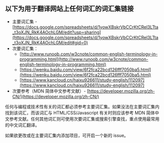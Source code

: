 ## 以下为用于翻译网站上任何词汇的词汇集链接

- 主要词汇集 - [https://docs.google.com/spreadsheets/d/1yowXBskrVbCCrKtCRel3LTta_t3oXJN_RkK4AOchLGM/edit?usp=sharing](https://docs.google.com/spreadsheets/d/1yowXBskrVbCCrKtCRel3LTta_t3oXJN_RkK4AOchLGM/edit#gid=0)
- 次要词汇集：
  - [http://www.runoob.com/w3cnote/common-english-terminology-in-programming.html](http://www.runoob.com/w3cnote/common-english-terminology-in-programming.html)
  - [https://wenku.baidu.com/view/6f2fca22bcd126fff7050ba5.html](https://wenku.baidu.com/view/6f2fca22bcd126fff7050ba5.html)
  - [https://www.kancloud.cn/haixu926611/study-english/112097](https://www.kancloud.cn/haixu926611/study-english/112097)
- 次要参考（MDN 简体中文参考文献）- [https://developer.mozilla.org/zh-CN/](https://developer.mozilla.org/zh-CN/)

任何与编程或技术性有关的词汇都必须参考主要词汇集。如果没法在主要词汇集内找到该词汇，而该词汇与 HTML/CSS/Javascript 有关时则应该参考 MDN 简体中文参考文献。任何其他词汇则可使用次要词汇集或搜索引擎查找，重点使用最常用的中文词汇翻译。

如果欲更改或在主要词汇集内添加项目，可开启一个新的 issue。

